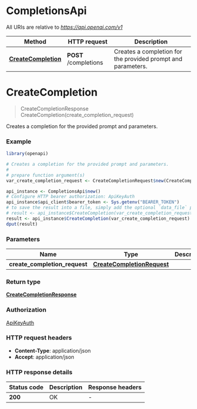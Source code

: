 # CompletionsApi

All URIs are relative to *https://api.openai.com/v1*

Method | HTTP request | Description
------------- | ------------- | -------------
[**CreateCompletion**](CompletionsApi.md#CreateCompletion) | **POST** /completions | Creates a completion for the provided prompt and parameters.


# **CreateCompletion**
> CreateCompletionResponse CreateCompletion(create_completion_request)

Creates a completion for the provided prompt and parameters.

### Example
```R
library(openapi)

# Creates a completion for the provided prompt and parameters.
#
# prepare function argument(s)
var_create_completion_request <- CreateCompletionRequest$new(CreateCompletionRequest_model$new(), CreateCompletionRequest_prompt$new(), 123, "echo_example", 123, c(key = 123), 123, 123, 123, 123, 123, CreateCompletionRequest_stop$new(), "stream_example", "suffix_example", 123, 123, "user_example") # CreateCompletionRequest | 

api_instance <- CompletionsApi$new()
# Configure HTTP bearer authorization: ApiKeyAuth
api_instance$api_client$bearer_token <- Sys.getenv("BEARER_TOKEN")
# to save the result into a file, simply add the optional `data_file` parameter, e.g.
# result <- api_instance$CreateCompletion(var_create_completion_requestdata_file = "result.txt")
result <- api_instance$CreateCompletion(var_create_completion_request)
dput(result)
```

### Parameters

Name | Type | Description  | Notes
------------- | ------------- | ------------- | -------------
 **create_completion_request** | [**CreateCompletionRequest**](CreateCompletionRequest.md)|  | 

### Return type

[**CreateCompletionResponse**](CreateCompletionResponse.md)

### Authorization

[ApiKeyAuth](../README.md#ApiKeyAuth)

### HTTP request headers

 - **Content-Type**: application/json
 - **Accept**: application/json

### HTTP response details
| Status code | Description | Response headers |
|-------------|-------------|------------------|
| **200** | OK |  -  |

